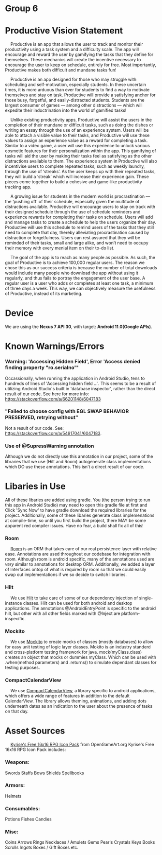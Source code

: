 # Group 6

# Productive Vision Statement 

&emsp; Productive is an app that allows the user to track and monitor their productivity using a task system and a difficulty scale. The app will encourage and reward the user by gamifying the tasks that they define for themselves.  These mechanics will create the incentive necessary to encourage the user to keep on schedule, entirely for free. Most importantly, Productive makes both difficult and mundane tasks fun!  

&emsp; Productive is an app designed for those who may struggle with scheduling and self-motivation, especially students. In these uncertain times, it is more arduous than ever for students to find a way to motivate themselves and stay on task. Productive will provide a satisfying anchor for those busy, forgetful, and easily-distracted students. Students are the largest consumer of games –– among other distractions –– which will expedite their indoctrination into the world of gamified tasks!  

&emsp; Unlike existing productivity apps, Productive will assist the users in the completion of their mundane or difficult tasks, such as doing the dishes or writing an essay through the use of an experience system. Users will be able to attach a visible value to their tasks, and Productive will use these values to assign an experience value as a reward for completing a task. Similar to a video game, a user will use this experience to unlock various cosmetic features for their personalization within the app. This gamifying of tasks will aid the user by making their tasks feel as satisfying as the other distractions available to them. The experience system in Productive will also incentivise users to complete repeated tasks, such as weekly laundry, through the use of ‘streaks’. As the user keeps up with their repeated tasks, they will build a ‘streak’ which will increase their experience gain. These pieces come together to build a cohesive and game-like productivity tracking app.  

&emsp; A growing issue for students in the modern world is procrastination –– the ‘pushing off’ of their schedule, especially given the multitude of distractions available. Productive will encourage users to stay on track with their designed schedule through the use of schedule reminders and experience rewards for completing their tasks on schedule. Users will add and manage tasks to create a schedule to help the users organize their day. Productive will use this schedule to remind users of the tasks that they still need to complete that day, thereby alleviating procrastination caused by distraction or forgetfulness. Users can rest assured that they will be reminded of their tasks, small and large alike, and won’t need to occupy their memory with every menial item on their to-do list.

&emsp; The goal of the app is to reach as many people as possible. As such, the goal of Productive is to achieve 100,000 regular users. The reason we chose this as our success criteria is because the number of total downloads would include many people who download the app without using it regularly, and thus fails to portray the engagement of the user base. A regular user is a user who adds or completes at least one task, a minimum of three days a week. This way, we can objectively measure the usefulness of Productive, instead of its marketing. 

# Device

We are using the **Nexus 7 API 30**, with target: **Android 11.0(Google APIs)**.

# Known Warnings/Errors

### Warning: 'Accessing Hidden Field', Error 'Access denied finding property "ro.serialno"'
Occassionally, when running the application in Android Studio, tens to hundreds of lines of 'Accessing hidden field ...'. This seems to be a result of utilizing Android Studio's built in 'database inspector', rather than the direct result of our code. See here for more info: https://stackoverflow.com/a/66201148/6047183

### "Failed to choose config with EGL SWAP BEHAVIOR PRESERVED, retrying without"
Not a result of our code. See: https://stackoverflow.com/a/54917041/6047183.

### Use of @SupressWarning annotation
Although we do not directly use this annotation in our project, some of the libraries that we use (Hilt and Room) autogenerate class implementations which DO use these annotations. This isn't a direct result of our code.


# Libaries in Use
All of these libaries are added using gradle. You (the person trying to run this app in Android Studio) may need to open this gradle file at first and Click 'Sync Now' to have gradle download the required libraries for the project.
Additionally, some of these libaries generate class implemenations at compile-time, so until you first build the project, there MAY be some apparent red compiler issues. Have no fear, a build shall fix all of this!

### Room
&emsp; [Room](https://developer.android.com/jetpack/androidx/releases/room) is an ORM that takes care of our real persistence layer with relative ease. Annotations are used throughout our codebase for integration with room. Although room is android specific, many of the annotations used are _very_ similar to annotations for desktop ORM. Additionally, we added a layer of Interfaces ontop of what is required by room so that we could easily swap out implementations if we so decide to switch libraries.

### Hilt
&emsp; We use [Hilt](https://dagger.dev/hilt/) to take care of some of our dependency injection of single-instance classes. Hilt can be used for both android and desktop applications. The annotations @AndroidEntryPoint is specific to the android hilt, but other with all other fields marked with @Inject are platform-inspecific.  

### Mockito  
&emsp; We use [Mockito](https://mvnrepository.com/artifact/org.mockito/mockito-core) to create mocks of classes (mostly databases) to allow for easy unit testing of logic layer classes. Mokito is an industry standerd and cross-platform testing framework for java. mock(myClass.class) creates an object that mocks or dummies myClass. Which can be used with .when(method parameters) and .returns() to simulate dependant classes for testing purposes.

### CompactCalendarView
&emsp; We use [CompactCalendarView](https://github.com/SundeepK/CompactCalendarView), a library specific to android applications, which offers a wide range of features in addition to the default CalendarView. The library allows theming, animations, and adding dots underneath dates as an indication to the user about the presence of tasks on that day.

# Asset Sources
&emsp; [Kyrise's Free 16x16 RPG Icon Pack](https://dagger.dev/hilt/) from OpenGameArt.org
Kyrise's Free 16x16 RPG Icon Pack includes:

### Weapons:
Swords
Staffs
Bows
Shields
Spellbooks

### Armors:
Helmets

### Consumables:
Potions
Fishes
Candies

### Misc:
Coins
Arrows
Rings
Necklaces / Amulets
Gems
Pearls
Crystals
Keys
Books
Scrolls 
Ingots
Boxes / Gift Boxes
etc.
